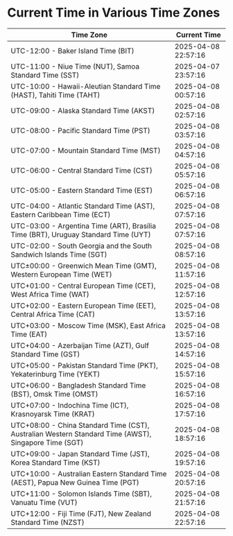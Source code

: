 # Current Time in Various Time Zones

| Time Zone | Current Time |
|-----------|--------------|
| UTC-12:00 - Baker Island Time (BIT) | 2025-04-08 22:57:16 |
| UTC-11:00 - Niue Time (NUT), Samoa Standard Time (SST) | 2025-04-07 23:57:16 |
| UTC-10:00 - Hawaii-Aleutian Standard Time (HAST), Tahiti Time (TAHT) | 2025-04-08 00:57:16 |
| UTC-09:00 - Alaska Standard Time (AKST) | 2025-04-08 02:57:16 |
| UTC-08:00 - Pacific Standard Time (PST) | 2025-04-08 03:57:16 |
| UTC-07:00 - Mountain Standard Time (MST) | 2025-04-08 04:57:16 |
| UTC-06:00 - Central Standard Time (CST) | 2025-04-08 05:57:16 |
| UTC-05:00 - Eastern Standard Time (EST) | 2025-04-08 06:57:16 |
| UTC-04:00 - Atlantic Standard Time (AST), Eastern Caribbean Time (ECT) | 2025-04-08 07:57:16 |
| UTC-03:00 - Argentina Time (ART), Brasília Time (BRT), Uruguay Standard Time (UYT) | 2025-04-08 07:57:16 |
| UTC-02:00 - South Georgia and the South Sandwich Islands Time (SGT) | 2025-04-08 08:57:16 |
| UTC±00:00 - Greenwich Mean Time (GMT), Western European Time (WET) | 2025-04-08 11:57:16 |
| UTC+01:00 - Central European Time (CET), West Africa Time (WAT) | 2025-04-08 12:57:16 |
| UTC+02:00 - Eastern European Time (EET), Central Africa Time (CAT) | 2025-04-08 13:57:16 |
| UTC+03:00 - Moscow Time (MSK), East Africa Time (EAT) | 2025-04-08 13:57:16 |
| UTC+04:00 - Azerbaijan Time (AZT), Gulf Standard Time (GST) | 2025-04-08 14:57:16 |
| UTC+05:00 - Pakistan Standard Time (PKT), Yekaterinburg Time (YEKT) | 2025-04-08 15:57:16 |
| UTC+06:00 - Bangladesh Standard Time (BST), Omsk Time (OMST) | 2025-04-08 16:57:16 |
| UTC+07:00 - Indochina Time (ICT), Krasnoyarsk Time (KRAT) | 2025-04-08 17:57:16 |
| UTC+08:00 - China Standard Time (CST), Australian Western Standard Time (AWST), Singapore Time (SGT) | 2025-04-08 18:57:16 |
| UTC+09:00 - Japan Standard Time (JST), Korea Standard Time (KST) | 2025-04-08 19:57:16 |
| UTC+10:00 - Australian Eastern Standard Time (AEST), Papua New Guinea Time (PGT) | 2025-04-08 20:57:16 |
| UTC+11:00 - Solomon Islands Time (SBT), Vanuatu Time (VUT) | 2025-04-08 21:57:16 |
| UTC+12:00 - Fiji Time (FJT), New Zealand Standard Time (NZST) | 2025-04-08 22:57:16 |
